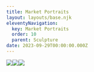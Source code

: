 ```yaml
---
title: Market Portraits
layout: layouts/base.njk
eleventyNavigation:
  key: Market Portraits
  order: 10
  parent: Sculpture
date: 2023-09-29T00:00:00.000Z
---
```

![](https://s3.eu-west-1.amazonaws.com/jessicaakerman.com/Market-portrait-series-Rochford-Market-web.jpg)![](https://s3.eu-west-1.amazonaws.com/jessicaakerman.com/4-Whitechapel-Prawns.jpg)![](https://s3.eu-west-1.amazonaws.com/jessicaakerman.com/3-Ridley+Road+Neckpiece.JPG)
